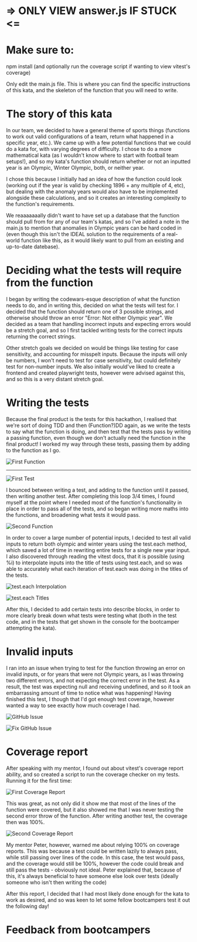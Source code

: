 # => ONLY VIEW answer.js IF STUCK <=

# Make sure to:

npm install (and optionally run the coverage script if wanting to view vitest's coverage)

Only edit the main.js file. This is where you can find the specific instructions of this kata, and the skeleton of the function that you will need to write.

# The story of this kata

In our team, we decided to have a general theme of sports things (functions to work out valid configurations of a team, return what happened in a specific year, etc.). We came up with a few potential functions that we could do a kata for, with varying degrees of difficulty. I chose to do a more mathematical kata (as I wouldn't know where to start with football team setups!), and so my kata's function should return whether or not an inputted year is an Olympic, Winter Olympic, both, or neither year.

I chose this because I initially had an idea of how the function could look (working out if the year is valid by checking 1896 + any multiple of 4, etc), but dealing with the anomaly years would also have to be implemented alongside these calculations, and so it creates an interesting complexity to the function's requirements.

We reaaaaaaally didn't want to have set up a database that the function should pull from for any of our team's katas, and so I've added a note in the main.js to mention that anomalies in Olympic years can be hard coded in (even though this isn't the IDEAL solution to the requirements of a real-world function like this, as it would likely want to pull from an existing and up-to-date datebase).

# Deciding what the tests will require from the function

I began by writing the codewars-esque description of what the function needs to do, and in writing this, decided on what the tests will test for. I decided that the function should return one of 3 possible strings, and otherwise should throw an error "Error: Not either Olympic year". We decided as a team that handling incorrect inputs and expecting errors would be a stretch goal, and so I first tackled writing tests for the correct inputs returning the correct strings.

Other stretch goals we decided on would be things like testing for case sensitivity, and accounting for misspelt inputs. Because the inputs will only be numbers, I won't need to test for case sensitivity, but could definitely test for non-number inputs. We also initially would've liked to create a frontend and created playwright tests, however were advised against this, and so this is a very distant stretch goal.

# Writing the tests

Because the final product is the tests for this hackathon, I realised that we're sort of doing TDD and then (Function?)DD again, as we write the tests to say what the function is doing, and then test that the tests pass by writing a passing function, even though we don't actually need the function in the final product! I worked my way through these tests, passing them by adding to the function as I go.

![First Function](/images/firstfunction.png "First Function")

---

![First Test](/images/firsttest.png "First Test")

I bounced between writing a test, and adding to the function until it passed, then writing another test. After completing this loop 3/4 times, I found myself at the point where I needed most of the function's functionality in place in order to pass all of the tests, and so began writing more maths into the functions, and broadening what tests it would pass.

![Second Function](/images/secondfunction.png "Second Function")

In order to cover a large number of potential inputs, I decided to test all valid inputs to return both olympic and winter years using the test.each method, which saved a lot of time in rewriting entire tests for a single new year input. I also discovered through reading the vitest docs, that it is possible (using %i) to interpolate inputs into the title of tests using test.each, and so was able to accurately what each iteration of test.each was doing in the titles of the tests.

![test.each Interpolation](/images/testeachinterpolation.png "test.each Interpolation")

![test.each Titles](/images/testeachtitles.png "test.each Titles")

After this, I decided to add certain tests into describe blocks, in order to more clearly break down what tests were testing what (both in the test code, and in the tests that get shown in the console for the bootcamper attempting the kata).

# Invalid inputs

I ran into an issue when trying to test for the function throwing an error on invalid inputs, or for years that were not Olympic years, as I was throwing two different errors, and not expecting the correct error in the test. As a result, the test was expecting null and receiving undefined, and so it took an embarrassing amount of time to notice what was happening! Having finished this test, I though that I'd got enough test coverage, however wanted a way to see exactly how much coverage I had.

![GitHub Issue](/images/githubissue.png "GitHub Issue")

![Fix GitHub Issue](/images/fixgithubissue.png "Fix GitHub Issue")

# Coverage report

After speaking with my mentor, I found out about vitest's coverage report ability, and so created a script to run the coverage checker on my tests.
Running it for the first time:

![First Coverage Report](/images/coveragereport1.png "First Coverage Report")

This was great, as not only did it show me that most of the lines of the function were covered, but it also showed me that I was never testing the second error throw of the function. After writing another test, the coverage then was 100%.

![Second Coverage Report](/images/coveragereport2.png "Second Coverage Report")

My mentor Peter, however, warned me about relying 100% on coverage reports. This was because a test could be written lazily to always pass, while still passing over lines of the code. In this case, the test would pass, and the coverage would still be 100%, however the code could break and still pass the tests - obviously not ideal. Peter explained that, because of this, it's always beneficial to have someone else look over tests (ideally someone who isn't then writing the code)

After this report, I decided that I had most likely done enough for the kata to work as desired, and so was keen to let some fellow bootcampers test it out the following day!

# Feedback from bootcampers

